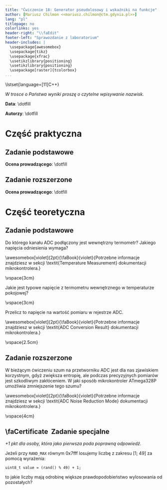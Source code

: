 ```yaml
---
title: "Ćwiczenie 18: Generator pseudolosowy i wskaźniki na funkcje"
author: [Mariusz Chilmon <<mariusz.chilmon@ctm.gdynia.pl>>]
lang: "pl"
titlepage: no
colorlinks: yes
header-right: "\\faEdit"
footer-left: "Sprawozdanie z laboratorium"
header-includes: |
  \usepackage{awesomebox}
  \usepackage{tikz}
  \usepackage{xfrac}
  \usetikzlibrary{positioning}
  \usetikzlibrary{positioning}
  \usepackage[raster]{tcolorbox}
...
```


\lstset{language=[11]C++}

_W trosce o Państwa wyniki proszę o czytelne wpisywanie nazwisk._

**Data**: \dotfill

**Autorzy**: \dotfill

# Część praktyczna

## Zadanie podstawowe

**Ocena prowadzącego**: \dotfill

## Zadanie rozszerzone

**Ocena prowadzącego**: \dotfill

# Część teoretyczna

## Zadanie podstawowe

Do którego kanału ADC podłączony jest wewnętrzny termometr? Jakiego napięcia odniesienia wymaga?

\awesomebox[violet]{2pt}{\faBook}{violet}{Potrzebne informacje znajdziesz w sekcji \textit{Temperature Measurement} dokumentacji mikrokontrolera.}

\vspace{3cm}

Jakie jest typowe napięcie z termometru wewnętrznego w temperaturze pokojowej?

\vspace{3cm}

Przelicz to napięcie na wartość pomiaru w rejestrze ADC.

\awesomebox[violet]{2pt}{\faBook}{violet}{Potrzebne informacje znajdziesz w sekcji \textit{ADC Conversion Result} dokumentacji mikrokontrolera.}

\vspace{2.5cm}

## Zadanie rozszerzone

W bieżącym ćwiczeniu szum na przetworniku ADC jest dla nas zjawiskiem korzystnym, gdyż zwiększa entropię, ale podczas precyzyjnych pomiarów jest szkodliwym zakłóceniem. W jaki sposób mikrokontroler ATmega328P umożliwia zmniejszenie tego szumu?

\awesomebox[violet]{2pt}{\faBook}{violet}{Potrzebne informacje znajdziesz w sekcji \textit{ADC Noise Reduction Mode} dokumentacji mikrokontrolera.}

\vspace{4cm}

## \faCertificate&nbsp; Zadanie specjalne

_+1 pkt dla osoby, która jako pierwsza poda poprawną odpowiedź._

Jeżeli przy `RAND_MAX` równym 0x7fff losujemy liczbę z zakresu [1; 49] za pomocą wyrażenia:

```
uint8_t value = (rand() % 49) + 1;
```

to jakie liczby mają odrobinę większe prawdopodobieństwo wylosowania od pozostałych?
